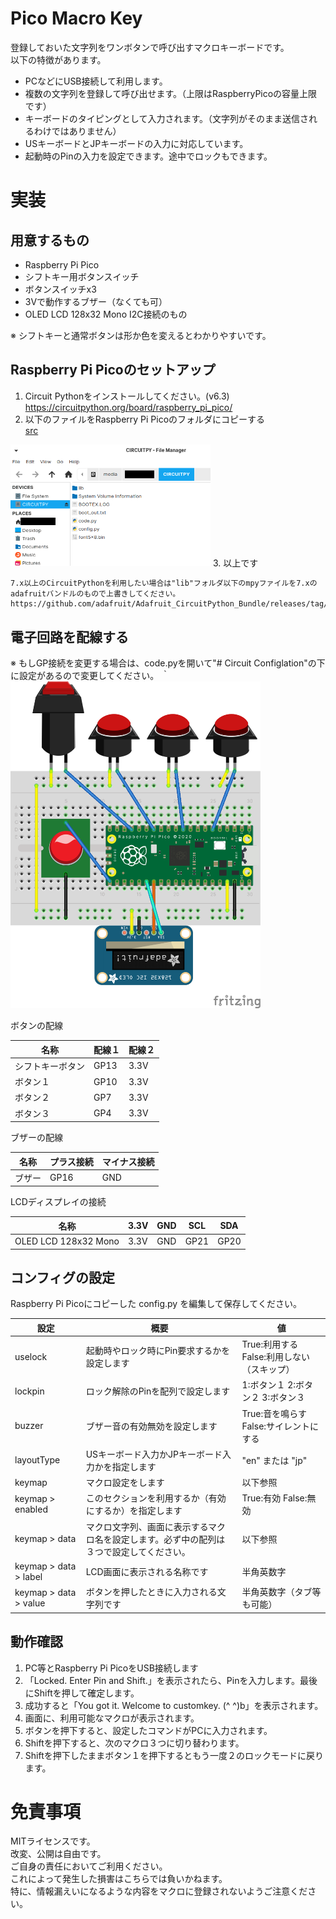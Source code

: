 # Pico Macro Key
登録しておいた文字列をワンボタンで呼び出すマクロキーボードです。  
以下の特徴があります。  
- PCなどにUSB接続して利用します。
- 複数の文字列を登録して呼び出せます。（上限はRaspberryPicoの容量上限です）
- キーボードのタイピングとして入力されます。（文字列がそのまま送信されるわけではありません）
- USキーボードとJPキーボードの入力に対応しています。
- 起動時のPinの入力を設定できます。途中でロックもできます。

# 実装
## 用意するもの
- Raspberry Pi Pico
- シフトキー用ボタンスイッチ
- ボタンスイッチx3
- 3Vで動作するブザー（なくても可）
- OLED LCD 128x32 Mono I2C接続のもの

※ シフトキーと通常ボタンは形か色を変えるとわかりやすいです。

## Raspberry Pi Picoのセットアップ
1. Circuit Pythonをインストールしてください。(v6.3)  
https://circuitpython.org/board/raspberry_pi_pico/
2. 以下のファイルをRaspberry Pi Picoのフォルダにコピーする  
[src](src)  
<img src="./circuitpython_dir.png" width="320" />
3. 以上です

```
7.x以上のCircuitPythonを利用したい場合は"lib"フォルダ以下のmpyファイルを7.xのadafruitバンドルのもので上書きしてください。  
https://github.com/adafruit/Adafruit_CircuitPython_Bundle/releases/tag/20210928
```

## 電子回路を配線する
※ もしGP接続を変更する場合は、code.pyを開いて"# Circuit Configlation"の下に設定があるので変更してください。  ｀
<img src="./pico-macro-key_bb.png" width="400" />
  
ボタンの配線  

|  名称  |  配線１  |  配線２  |
| ---- | ---- | ---- |
|  シフトキーボタン  |  GP13  |  3.3V  |
|  ボタン１  |  GP10  |  3.3V  |
|  ボタン２  |  GP7  |  3.3V  |
|  ボタン３  |  GP4  |  3.3V  |

ブザーの配線  

|  名称  |  プラス接続  |  マイナス接続  |
| ---- | ---- | ---- |
|  ブザー  |  GP16  |  GND  |

LCDディスプレイの接続

|  名称  |  3.3V  |  GND  |  SCL  |  SDA  |
| ---- | ---- | ---- | ---- | ---- |
|  OLED LCD 128x32 Mono  |  3.3V  |  GND  |  GP21  |  GP20  |

## コンフィグの設定
Raspberry Pi Picoにコピーした config.py を編集して保存してください。

|  設定  |  概要  |  値  |
| ---- | ---- | ---- |
|  uselock  |  起動時やロック時にPin要求するかを設定します  |  True:利用する False:利用しない（スキップ）  |
|  lockpin  |  ロック解除のPinを配列で設定します  |  1:ボタン１ 2:ボタン２ 3:ボタン３  |
|  buzzer  |  ブザー音の有効無効を設定します  |  True:音を鳴らす False:サイレントにする  |
| layoutType  |  USキーボード入力かJPキーボード入力かを指定します  |  "en" または "jp"  |
| keymap  |  マクロ設定をします  |  以下参照  |
| keymap > enabled |  このセクションを利用するか（有効にするか）を指定します  |  True:有効 False:無効  |
| keymap > data |  マクロ文字列、画面に表示するマクロ名を設定します。必ず中の配列は３つで設定してください。  |  以下参照  |
| keymap > data > label |  LCD画面に表示される名称です  |  半角英数字  |
| keymap > data > value |  ボタンを押したときに入力される文字列です  |  半角英数字（タブ等も可能）  |

## 動作確認
1. PC等とRaspberry Pi PicoをUSB接続します
2. 「Locked. Enter Pin and Shift.」を表示されたら、Pinを入力します。最後にShiftを押して確定します。
3. 成功すると「You got it. Welcome to customkey. (^ ^)b」を表示されます。
4. 画面に、利用可能なマクロが表示されます。
5. ボタンを押下すると、設定したコマンドがPCに入力されます。
6. Shiftを押下すると、次のマクロ３つに切り替わります。
7. Shiftを押下したままボタン１を押下するともう一度２のロックモードに戻ります。

# 免責事項
MITライセンスです。  
改変、公開は自由です。  
ご自身の責任においてご利用ください。  
これによって発生した損害はこちらでは負いかねます。  
特に、情報漏えいになるような内容をマクロに登録されないようご注意ください。
